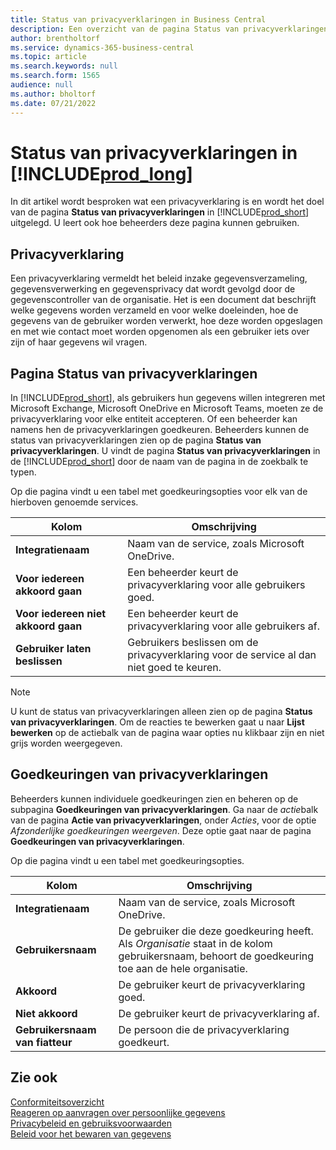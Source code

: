 ```yaml
---
title: Status van privacyverklaringen in Business Central
description: Een overzicht van de pagina Status van privacyverklaringen in Business Central
author: brentholtorf
ms.service: dynamics-365-business-central
ms.topic: article
ms.search.keywords: null
ms.search.form: 1565
audience: null
ms.author: bholtorf
ms.date: 07/21/2022
---
```


# <a name="privacy-notices-status-in-"></a>Status van privacyverklaringen in [!INCLUDE[prod_long](includes/prod_long.md)]

In dit artikel wordt besproken wat een privacyverklaring is en wordt het doel van de pagina **Status van privacyverklaringen** in [!INCLUDE[prod_short](includes/prod_short.md)] uitgelegd. U leert ook hoe beheerders deze pagina kunnen gebruiken.

## <a name="privacy-notice"></a>Privacyverklaring

Een privacyverklaring vermeldt het beleid inzake gegevensverzameling, gegevensverwerking en gegevensprivacy dat wordt gevolgd door de gegevenscontroller van de organisatie. Het is een document dat beschrijft welke gegevens worden verzameld en voor welke doeleinden, hoe de gegevens van de gebruiker worden verwerkt, hoe deze worden opgeslagen en met wie contact moet worden opgenomen als een gebruiker iets over zijn of haar gegevens wil vragen. 

## <a name="privacy-notices-status-page"></a>Pagina Status van privacyverklaringen

In [!INCLUDE[prod_short](includes/prod_short.md)], als gebruikers hun gegevens willen integreren met Microsoft Exchange, Microsoft OneDrive en Microsoft Teams, moeten ze de privacyverklaring voor elke entiteit accepteren. Of een beheerder kan namens hen de privacyverklaringen goedkeuren. Beheerders kunnen de status van privacyverklaringen zien op de pagina **Status van privacyverklaringen**. U vindt de pagina **Status van privacyverklaringen** in de [!INCLUDE[prod_short](includes/prod_short.md)] door de naam van de pagina in de zoekbalk te typen.  

Op die pagina vindt u een tabel met goedkeuringsopties voor elk van de hierboven genoemde services. 

| Kolom | Omschrijving |
| ----------- | ----------- | 
| **Integratienaam** | Naam van de service, zoals Microsoft OneDrive. |
| **Voor iedereen akkoord gaan** | Een beheerder keurt de privacyverklaring voor alle gebruikers goed. |
| **Voor iedereen niet akkoord gaan** | Een beheerder keurt de privacyverklaring voor alle gebruikers af. |
| **Gebruiker laten beslissen** | Gebruikers beslissen om de privacyverklaring voor de service al dan niet goed te keuren. |

> [!NOTE]
> U kunt de status van privacyverklaringen alleen zien op de pagina **Status van privacyverklaringen**. Om de reacties te bewerken gaat u naar **Lijst bewerken** op de actiebalk van de pagina waar opties nu klikbaar zijn en niet grijs worden weergegeven.

## <a name="privacy-notice-approvals"></a>Goedkeuringen van privacyverklaringen

Beheerders kunnen individuele goedkeuringen zien en beheren op de subpagina **Goedkeuringen van privacyverklaringen**. Ga naar de *actie*balk van de pagina **Actie van privacyverklaringen**, onder *Acties*, voor de optie *Afzonderlijke goedkeuringen weergeven*. Deze optie gaat naar de pagina **Goedkeuringen van privacyverklaringen**.<br>

Op die pagina vindt u een tabel met goedkeuringsopties. 

| Kolom | Omschrijving |
| ----------- | ----------- | 
| **Integratienaam** | Naam van de service, zoals Microsoft OneDrive. |
| **Gebruikersnaam** | De gebruiker die deze goedkeuring heeft. Als *Organisatie* staat in de kolom gebruikersnaam, behoort de goedkeuring toe aan de hele organisatie. 
| **Akkoord** | De gebruiker keurt de privacyverklaring goed. |
| **Niet akkoord** | De gebruiker keurt de privacyverklaring af. |
| **Gebruikersnaam van fiatteur** | De persoon die de privacyverklaring goedkeurt. |

## <a name="see-also"></a>Zie ook

[Conformiteitsoverzicht  ](/dynamics365/business-central/compliance/compliance-overview)  
[Reageren op aanvragen over persoonlijke gegevens  ](/dynamics365/business-central/admin-responding-to-requests-about-personal-data)  
[Privacybeleid en gebruiksvoorwaarden ](/dynamics365/business-central/dev-itpro/developer/readiness/readiness-checklist-i-privacypolicy-termsofuse)  
[Beleid voor het bewaren van gegevens](/dynamics365-release-plan/2020wave2/smb/dynamics365-business-central/define-retention-policies) 
